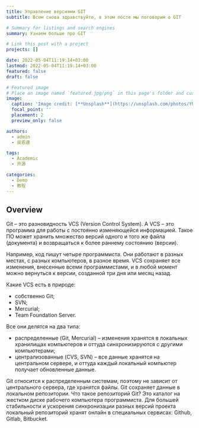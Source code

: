 ```yaml
---
title: Управление версиями GIT
subtitle: Всем снова здравствуйте, в этом посте мы поговорим о GIT

# Summary for listings and search engines
summary: Узнаем больше про GIT

# Link this post with a project
projects: []

date: 2022-05-04T11:19:14+03:00
lastmod: 2022-05-04T11:19:14+03:00
featured: false
draft: false

# Featured image
# Place an image named `featured.jpg/png` in this page's folder and customize its options here.
image:
  caption: 'Image credit: [**Unsplash**](https://unsplash.com/photos/Yh2Y8avvPec)'
  focal_point: ''
  placement: 2
  preview_only: false

authors:
  - admin
  - 吳恩達

tags:
  - Academic
  - 开源

categories:
  - Demo
  - 教程
---
```


## Overview
 Git – это разновидность VCS (Version Control System). А VCS – это программа для работы с постоянно изменяющейся информацией. Такое ПО может хранить множество версий одного и того же файла (документа) и возвращаться к более раннему состоянию (версии).

Например, код пишут четыре программиста. Они работают в разных местах, с разных компьютеров, в разное время. VCS сохраняет все изменения, внесенные всеми программистами, и в любой момент можно вернуться к версии, созданной три дня или месяц назад.

Какие VCS есть в природе:

- собственно Git;
- SVN;
- Mercurial;
- Team Foundation Server.

Все они делятся на два типа:

- распределенные (Git, Mercurial) – изменения хранятся в локальных хранилищах компьютеров и оттуда синхронизируются с другими компьютерами;
- централизованные (CVS, SVN) – все данные хранятся на центральном сервере, и оттуда каждый локальный компьютер получает обновленные данные.

Git относится к распределенным системам, поэтому не зависит от центрального сервера, где хранятся файлы. Git сохраняет данные в локальном репозитории. Что такое репозиторий Git? Это каталог на жестком диске рабочего компьютера программиста. Для большей стабильности и ускорения синхронизации разных версий проекта локальный репозиторий хранят онлайн в специальных сервисах: Github, Gitlab, Bitbucket.

